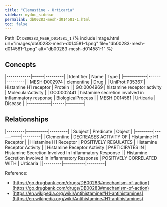 ```yaml
---
title: "Clemastine - Urticaria"
sidebar: mydoc_sidebar
permalink: db00283-mesh-d014581-1.html
toc: false 
---
```



Path ID: `DB00283_MESH_D014581_1`
{% include image.html url="images/db00283-mesh-d014581-1.png" file="db00283-mesh-d014581-1.png" alt="db00283-mesh-d014581-1" %}

## Concepts

|------------|------|---------|
| Identifier | Name | Type    |
|------------|------|---------|
| MESH:D002974 | clementine | Drug |
| UniProt:P35367 | Histamine H1 receptor | Protein |
| GO:0004969 | histamine receptor activity | MolecularActivity |
| GO:0002441 | histamine secretion involved in inflammatory response | BiologicalProcess |
| MESH:D014581 | Urticaria | Disease |
|------------|------|---------|

## Relationships

|---------|-----------|---------|
| Subject | Predicate | Object  |
|---------|-----------|---------|
| Clementine | DECREASES ACTIVITY OF | Histamine H1 Receptor |
| Histamine H1 Receptor | POSITIVELY REGULATES | Histamine Receptor Activity |
| Histamine Receptor Activity | PARTICIPATES IN | Histamine Secretion Involved In Inflammatory Response |
| Histamine Secretion Involved In Inflammatory Response | POSITIVELY CORRELATED WITH | Urticaria |
|---------|-----------|---------|

Reference: 
  - [https://go.drugbank.com/drugs/DB00283#mechanism-of-action](https://go.drugbank.com/drugs/DB00283#mechanism-of-action)
  - [https://en.wikipedia.org/wiki/Antihistamine#H1-antihistamines](https://en.wikipedia.org/wiki/Antihistamine#H1-antihistamines)
